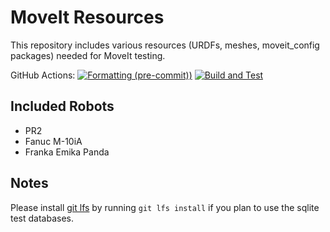 MoveIt Resources
================

This repository includes various resources (URDFs, meshes, moveit_config packages) needed for MoveIt testing.

GitHub Actions: [![Formatting (pre-commit))](https://github.com/ros-planning/moveit_resources/actions/workflows/format.yml/badge.svg?branch=ros2)](https://github.com/ros-planning/moveit_resources/actions/workflows/format.yml?query=branch%3Aros2) [![Build and Test](https://github.com/ros-planning/moveit_resources/actions/workflows/industrial_ci_action.yml/badge.svg?branch=ros2)](https://github.com/ros-planning/moveit_resources/actions/workflows/industrial_ci_action.yml?query=branch%3Aros2)

## Included Robots

- PR2
- Fanuc M-10iA
- Franka Emika Panda

## Notes

Please install [git lfs](https://git-lfs.com/) by running `git lfs install` if you plan to use the sqlite test databases.
